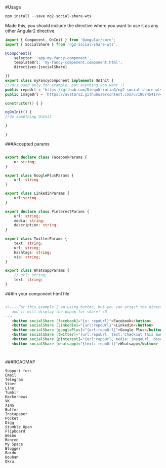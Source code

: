 #Usage 

```javascript
npm install --save ng2-social-share-wts
```


Made this, you should include the directive where you want to use it as any other Angular2 directive.

```typescript
import { Component, OnInit } from '@angular/core';
import { SocialShare } from 'ng2-social-share-wts';

@Component({
    selector: 'app-my-fancy-component',
    templateUrl: 'my-fancy-component.component.html',
    directives:[socialShare]

})
export class myFancyComponent implements OnInit {
//vars used only for example, put anything you want :)
public repoUrl = 'https://github.com/DiegoUrrutiaG/ng2-social-share-wts';
public imageUrl = 'https://avatars2.githubusercontent.com/u/10674541?v=3&s=200';

constructor() { }

ngOnInit() {
//do something OnInit

}

}
```

###Accepted params


```typescript

export declare class FacebookParams {
    u: string;
}

export class GooglePlusParams {
    url: string
}

export class LinkedinParams {
    url:string
}

export declare class PinterestParams {
    url: string;
    media: string;
    description: string;
}

export class TwitterParams {
    text: string;
    url: string;
    hashtags: string;
    via: string;
}

export class WhatsappParams {
    // url: string;
    text: string;
}

```

###In your component html file
 
 ```html

 <!--- For this example I am using button, but you can attach the directive to anything you want
    and it will display the popup for share! :D
 -->
    <button socialShare [facebook]="{u: repoUrl}">Facebook</button>
    <button socialShare [linkedIn]="{url:repoUrl}">Linkedin</button>
    <button socialShare [googlePlus]="{url:repoUrl}">Google Plus</button>
    <button socialShare [twitter]="{url:repoUrl, text:'Checkout this awesome ng2 social share directive', hashtags:'angular2, social'}">Twitter</button>
    <button socialShare [pinterest]="{url:repoUrl, media: imageUrl, description:'Checkout this awesome angular2 directive'}">Pinterest</button>
	<button socialShare [whatsapp]="{text: repoUrl}">Whatsapp</button>




 ```




###ROADMAP

    Support for:
    Email
    Telegram
    Viber
    Line
    Tumblr
    Hackernews
    VK
    XING
    Buffer
    Instapaper
    Pocket
    Digg
    Stumble Upon
    Flipboard
    Weibo
    Renren
    My Space
    Blogger
    Baidu
    Douban
    Okru
